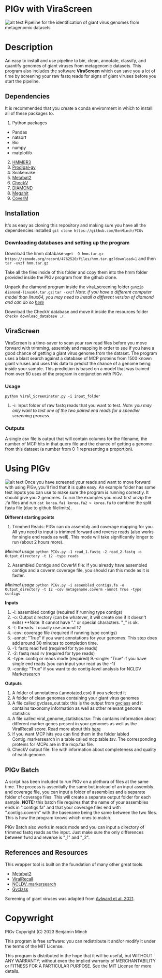 # PIGv with ViraScreen
![alt text](https://github.com/BenMinch/PIGv/blob/main/images/PIGv.png)
Pipeline for the identification of giant virus genomes from metagenomic datasets

# Description
An easy to install and use pipeline to bin, clean, annotate, classify, and quantify genomes of giant viruses from metagenomic datasets. This program also includes the software **ViraScreen** which can save you a lot of time by screening your raw fastq reads for signs of giant viruses before you start the pipeline. 

## Dependencies
It is recommended that you create a conda environment in which to install all of these packages to. 
1. Python packages
- Pandas
- natsort
- Bio
- numpy
- matplotlib
2. [HMMER3](https://github.com/EddyRivasLab/hmmer)
3. [Prodigal-gv](https://github.com/apcamargo/prodigal-gv)
4. Snakemake
5. [Metabat2](https://bitbucket.org/berkeleylab/metabat)
6. [CheckV](https://bitbucket.org/berkeleylab/checkv/src/master/)
7. [DIAMOND](https://github.com/bbuchfink/diamond/releases/tag/v2.0.4)
7. [Megahit](https://github.com/voutcn/megahit)
8. [CoverM](https://github.com/wwood/CoverM)


## Installation

It's as easy as cloning this repository and making sure you have all the dependencies installed
`git clone https://github.com/BenMinch/PIGv`

### Downloading databases and setting up the program

Download the hmm database `wget -O hmm.tar.gz https://zenodo.org/record/4762520/files/hmm.tar.gz?download=1` and then `tar -xvzf hmm.tar.gz` 

Take all the files inside of this folder and copy them into the hmm folder provided inside the PIGv program from the github clone. 

Unpack the diamond program inside the viral_screening folder `gunzip diamond-linux64.tar.gz|tar -xvzf`
*Note: if you have a different computer model than linux64, you may need to install a different version of diamond and can do so [here](https://github.com/bbuchfink/diamond)*

Download the CheckV database and move it inside the resources folder `checkv download_database ./`

## ViraScreen

ViraScreen is a time-saver to scan your raw read files before you move forward with trimming, assembly and mapping in order to see if you have a good chance of getting a giant virus genome from the dataset. The program uses a blast search against a database of MCP proteins from 1500 known giant viruses and uses this data to predict the chance of a genome being inside your sample. This prediction is based on a model that was trained from over 50 uses of the program in conjunction with PIGv. 

### Usage

`python Viral_Screeninator.py -i input_folder`

1. -i: Input folder of raw fastq reads that you want to test. *Note: you may only want to test one of the two paired end reads for a speedier screening process* 

### Outputs

A single csv file is output that will contain columns for the filename, the number of MCP hits in that query file and the chance of getting a genome from this dataset (a number from 0-1 representing a proportion). 

# Using PIGv
![alt text](https://github.com/BenMinch/PIGv/blob/main/images/chart.png)
Once you have screened your reads and want to move forward with using PIGv, you'll find that it is quite easy. An example folder has some test inputs you can use to make sure the program is running correctly. It should give you 2 genomes. To run the examples you must first unzip the .fa files and run `cat korea.fa1 korea.fa2 > korea.fa` to combine the split fasta file (due to github filelimits).

**Different starting points**
1. Trimmed Reads: PIGv can do assembly and coverage mapping for you. All you need to input is trimmed forward and reverse reads (also works for single end reads as well). This mode will take significantly longer to run (about 2 hours more). 

*Minimal usage*
`python PIGv.py -1 read_1.fastq -2 read_2.fastq -o Output_directory -t 12 -type reads`

2. Assembled Contigs and CoverM file: If you already have assembled contigs and a coverm coverage file, you should run this mode as it is faster.

*Minimal usage*
`python PIGv.py -i assembled_contigs.fa -o Output_directory -t 12 -cov metagenome.coverm -annot True -type contigs`

**Inputs**
1. -i: assembled contigs (required if running type contigs)
2. -o: Output directory (can be whatever, it will create one if it doesn't exits) **Note: It cannot have "." or special characters. "_" is ok.
3. -t: threads. I usually use around 12
4. -cov: coverage file (required if running type contigs)
5. -annot: "True" if you want annotations for your genomes. This step does add around 30 minutes to completion time.
6. -1: fastq read fwd (required for type reads)
7. -2: fastq read rv (required for type reads)
8. -type: contig or reads mode (required)
9.-single: "True" if you have single end reads (you can input your read as the -1)
10. -contig: "True" if you want to do contig-level analysis for NCLDV Markersearch

**Outputs**
1. A folder of annotations (.annotated.csv) if you selected it
2. A folder of clean genomes containing your giant virus genomes
3. A file called gvclass_out.tab: this is the output from [gvclass](https://github.com/NeLLi-team/gvclass/) and it contains taxonomy information as well as other relevant genome statistics
4. A file called viral_genome_statistics.tsv: This contains information about different marker genes present in your genomes as well as the ViralRecall score. Read more about this [here](https://github.com/faylward/viralrecall)
5. If you want MCP hits you can find them in the folder labled Contig_markersearch in a table called mcp.table.tsv. The corresponding proteins for MCPs are in the mcp.faa file.
6. CheckV output file: file with information about completeness and quality of each genome.

## PIGv Batch

A script has been included to run PIGv on a plethora of files at the same time. The process is assentially the same but instead of an input assembly and coverage file, you can input a folder of assemblies and a separate folder of coverage files. This will create a separate output folder for each sample.
**NOTE:** this batch file requires that the name of your assemblies ends in ".contigs.fa" and that your coverage files end with ".contigs.coverm" with the basename being the same between the two files. This is how the program knows which ones to match.

PIGv Batch also works in reads mode and you can input a directory of trimmed fastq reads as the input. Just make sure the only differences between fwrd and reverse is "_1" and "_2".

## References and Resources

This wrapper tool is built on the foundation of many other great tools.
- [Metabat2](https://bitbucket.org/berkeleylab/metabat)
- [ViralRecall](https://github.com/faylward/viralrecall)
- [NCLDV_markersearch](https://github.com/faylward/ncldv_markersearch)
- [Gvclass](https://github.com/NeLLi-team/gvclass/)

Screening of giant viruses was adapted from [Aylward et al. 2021](https://journals.plos.org/plosbiology/article?id=10.1371/journal.pbio.3001430).

# Copywright

PIGv Copyright (C) 2023 Benjamin Minch 

This program is free software: you can redistribute it and/or modify it under the terms of the MIT License. 

This program is distributed in the hope that it will be useful, but WITHOUT ANY WARRANTY; without even the implied warranty of MERCHANTABILITY or FITNESS FOR A PARTICULAR PURPOSE. See the MIT License for more details. 
